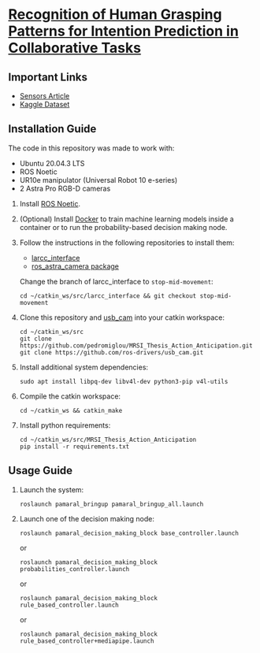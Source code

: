 # [Recognition of Human Grasping Patterns for Intention Prediction in Collaborative Tasks](https://github.com/pedromiglou/MRSI_Thesis_Action_Anticipation)

<!-- ## Repository Structure

- data: ROS package containing datasets and other data
- dissertation_reports: pdf reports and latex files
- model_training: model training scripts, Dockerfile and results
- pamaral_bringup: system launch files
- pamaral_decision_making_block: decision making nodes
- pamaral_models: 
-->

## Important Links

- [Sensors Article](https://www.mdpi.com/1424-8220/23/21/8989)
- [Kaggle Dataset](https://www.kaggle.com/datasets/pedromiglou/human-grasping-patterns-for-object-recognition)

## Installation Guide

The code in this repository was made to work with:
- Ubuntu 20.04.3 LTS
- ROS Noetic
- UR10e manipulator (Universal Robot 10 e-series)
- 2 Astra Pro RGB-D cameras

1. Install [ROS Noetic](https://wiki.ros.org/noetic/Installation/Ubuntu).

2. (Optional) Install [Docker](https://docs.docker.com/engine/install/ubuntu/) to train machine learning models inside a container or to run the probability-based decision making node.

3. Follow the instructions in the following repositories to install them:
    - [larcc_interface](https://github.com/afonsocastro/larcc_interface)
    - [ros_astra_camera package](https://github.com/orbbec/ros_astra_camera)
    
    Change the branch of larcc_interface to `stop-mid-movement`:
    ```
    cd ~/catkin_ws/src/larcc_interface && git checkout stop-mid-movement
    ```

4. Clone this repository and [usb_cam](https://github.com/ros-drivers/usb_cam) into your catkin workspace:

    ```
    cd ~/catkin_ws/src
    git clone https://github.com/pedromiglou/MRSI_Thesis_Action_Anticipation.git
    git clone https://github.com/ros-drivers/usb_cam.git
    ```

5. Install additional system dependencies:

    ```
    sudo apt install libpq-dev libv4l-dev python3-pip v4l-utils
    ```

6. Compile the catkin workspace:

    ```
    cd ~/catkin_ws && catkin_make
    ```

6. Install python requirements:

    ```
    cd ~/catkin_ws/src/MRSI_Thesis_Action_Anticipation
    pip install -r requirements.txt
    ```

## Usage Guide

1. Launch the system:

    ```
    roslaunch pamaral_bringup pamaral_bringup_all.launch
    ```

2. Launch one of the decision making node:

    ```
    roslaunch pamaral_decision_making_block base_controller.launch
    ```
    
    or

    ```
    roslaunch pamaral_decision_making_block probabilities_controller.launch
    ```

    or

    ```
    roslaunch pamaral_decision_making_block rule_based_controller.launch
    ```

    or

    ```
    roslaunch pamaral_decision_making_block rule_based_controller+mediapipe.launch
    ```
